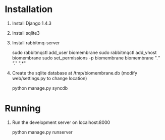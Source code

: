 Installation
============

1. Install Django 1.4.3
2. Install sqlite3
3. Install rabbitmq-server

    sudo rabbitmqctl add_user biomembrane
    sudo rabbitmqctl add_vhost biomembrane
    sudo set_permissions -p biomembrane biomembrane ".*" ".*" ".*"

4. Create the sqlite database at /tmp/biomembrane.db (modify web/settings.py to change location)

    python manage.py syncdb

Running
=======

1. Run the development server on localhost:8000

    python manage.py runserver
